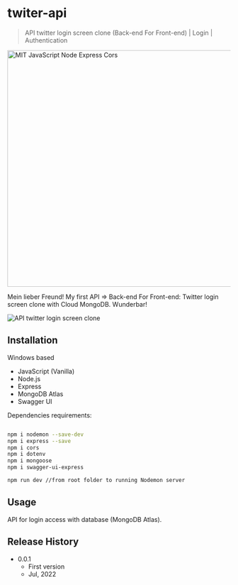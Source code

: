 # twiter-api
> API twitter login screen clone (Back-end For Front-end) | Login | Authentication

<img width="533" alt="MIT JavaScript Node Express Cors" src="https://user-images.githubusercontent.com/102762000/175974904-a9998fb2-5a75-4318-aca9-8fd2a1c61534.png">

Mein lieber Freund! My first API => Back-end For Front-end: Twitter login screen clone  with Cloud MongoDB. Wunderbar!

![API twitter login screen clone](https://user-images.githubusercontent.com/102762000/177671440-b3ffa21c-4f86-480c-a14d-54598cf9f4ae.png)

## Installation

Windows based
- JavaScript (Vanilla)
- Node.js
- Express
- MongoDB Atlas
- Swagger UI

Dependencies requirements:

```sh

npm i nodemon --save-dev
npm i express --save
npm i cors
npm i dotenv
npm i mongoose
npm i swagger-ui-express

npm run dev //from root folder to running Nodemon server

```


## Usage

API for login access with database (MongoDB Atlas).


## Release History

* 0.0.1
    * First version
    * Jul, 2022
